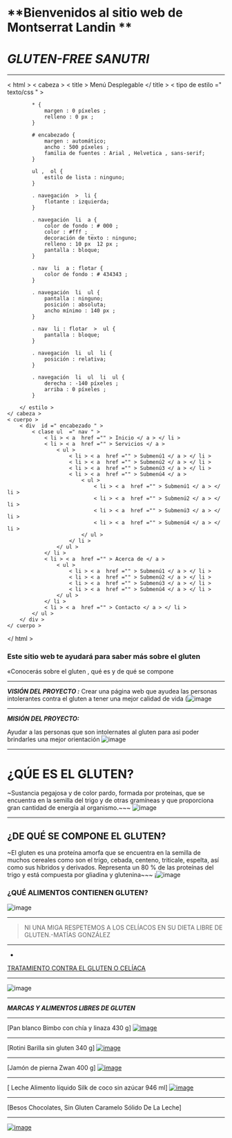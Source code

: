 # **Bienvenidos al sitio web de Montserrat Landin ** 

# *GLUTEN-FREE SANUTRI*
***
< html >
	< cabeza >
		< title > Menú Desplegable </ title >
		< tipo de estilo  =" texto/css " >
			
			* {
				margen : 0 píxeles ;
				relleno : 0 px ;
			}
			
			# encabezado {
				margen : automático;
				ancho : 500 píxeles ;
				familia de fuentes : Arial , Helvetica , sans-serif;
			}
			
			ul ,  ol {
				estilo de lista : ninguno;
			}
			
			. navegación  >  li {
				flotante : izquierda;
			}
			
			. navegación  li  a {
				color de fondo : # 000 ;
				color : #fff ; _
				decoración de texto : ninguno;
				relleno : 10 px  12 px ;
				pantalla : bloque;
			}
			
			. nav  li  a : flotar {
				color de fondo : # 434343 ;
			}
			
			. navegación  li  ul {
				pantalla : ninguno;
				posición : absoluta;
				ancho mínimo : 140 px ;
			}
			
			. nav  li : flotar  >  ul {
				pantalla : bloque;
			}
			
			. navegación  li  ul  li {
				posición : relativa;
			}
			
			. navegación  li  ul  li  ul {
				derecha : -140 píxeles ;
				arriba : 0 píxeles ;
			}
			
		</ estilo >
	</ cabeza >
	< cuerpo >
		< div  id =" encabezado " >
			< clase ul  =" nav " >
				< li > < a  href ="" > Inicio </ a > </ li >
				< li > < a  href ="" > Servicios </ a >
					< ul >
						< li > < a  href ="" > Submenú1 </ a > </ li >
						< li > < a  href ="" > Submenú2 </ a > </ li >
						< li > < a  href ="" > Submenú3 </ a > </ li >
						< li > < a  href ="" > Submenú4 </ a >
							< ul >
								< li > < a  href ="" > Submenú1 </ a > </ li >
								< li > < a  href ="" > Submenú2 </ a > </ li >
								< li > < a  href ="" > Submenú3 </ a > </ li >
								< li > < a  href ="" > Submenú4 </ a > </ li >
							</ ul >
						</ li >
					</ ul >
				</ li >
				< li > < a  href ="" > Acerca de </ a >
					< ul >
						< li > < a  href ="" > Submenú1 </ a > </ li >
						< li > < a  href ="" > Submenú2 </ a > </ li >
						< li > < a  href ="" > Submenú3 </ a > </ li >
						< li > < a  href ="" > Submenú4 </ a > </ li >
					</ ul >
				</ li >
				< li > < a  href ="" > Contacto </ a > </ li >
			</ ul >
		</ div >
	</ cuerpo >
</ html >
### Este sitio web te ayudará para saber más sobre el gluten
«Conocerás sobre el gluten ,
qué es 
y de qué se compone
* * *

___VISIÓN DEL PROYECTO :___
Crear una página web que ayudea las personas intolerantes contra el gluten a tener una mejor calidad de vida
(![image](https://user-images.githubusercontent.com/99773679/156206879-a3066e3b-e31d-4c73-8c19-2bebf2737c85.png)
_  _ _

___MISIÓN DEL PROYECTO:___

Ayudar a las personas que son intolernates al gluten para asi poder brindarles una mejor orientación
![image](https://user-images.githubusercontent.com/99773679/156208176-fa73d329-d864-4a54-9aa2-fab56a1b317e.png)
_  _ _
# ¿QÚE ES EL GLUTEN?
~Sustancia pegajosa y de color pardo, formada por proteínas, que se encuentra en la semilla del trigo y de otras gramíneas y que proporciona gran cantidad de energía al organismo.~~~
![image](https://user-images.githubusercontent.com/99773679/156198319-7dd8fbca-d66a-4119-8bcc-aee1bab1fb37.png)

* *  *

## ¿DE QUÉ SE COMPONE EL GLUTEN?
~El gluten es una proteína amorfa que se encuentra en la semilla de muchos cereales como son el trigo, cebada, centeno, triticale, espelta, así como sus híbridos y derivados. Representa un 80 % de las proteínas del trigo y está compuesta por gliadina y glutenina~~~
¡![image](https://user-images.githubusercontent.com/99773679/155236075-3429628f-39e3-4985-887c-dce0d87809a7.png)
### ¿QUÉ ALIMENTOS CONTIENEN GLUTEN?
![image](https://user-images.githubusercontent.com/99773679/156198748-dc8b9dad-23bf-4554-ab4c-7792d96c68a7.png)

_ _ _

> NI UNA MIGA RESPETEMOS A LOS CELÍACOS  EN SU DIETA LIBRE DE GLUTEN.-MATÍAS GONZÁLEZ
- - -
- 
[TRATAMIENTO CONTRA EL GLUTEN O CELÍACA](https://celicidad.net/tratamiento-celiaquia/)
* * *
![image](https://user-images.githubusercontent.com/99773679/156198581-32f1f678-d83e-4f6f-9c6b-be5b44df4d0e.png)
 _ _ _
 ___MARCAS Y ALIMENTOS LIBRES DE GLUTEN___
 _ _ _
 
 [Pan blanco Bimbo con chía y linaza 430 g]
 [![image](https://user-images.githubusercontent.com/99773679/156200993-d226a1f0-60ed-4012-b593-4886230fce62.png)
](https://super.walmart.com.mx/pan-y-tortillas-empacados/pan-blanco-bimbo-con-chia-y-linaza-430-g/00750103042597)
_  _ _
 [Rotini Barilla sin gluten 340 g]
 [![image](https://user-images.githubusercontent.com/99773679/156202147-116d779f-de50-4d26-9512-49f024d6513b.png)
](https://super.walmart.com.mx/pastas/rotini-barilla-sin-gluten-340-g/00007680800390?adBanner=super&adStoreId=0000009999&gclid=CjwKCAiApfeQBhAUEiwA7K_UHzxaP8dWz6e_5vUs59H07r7ou-YQUArnwrmMpd06WhQQRCtjoWKtGBoCDd8QAvD_BwE)
_  _ _
[Jamón de pierna Zwan 400 g]
[![image](https://user-images.githubusercontent.com/99773679/156203140-72e1e97c-7a5f-4045-acc5-6a71b5d70ecb.png)
](https://super.walmart.com.mx/carnes-frias/jamon-de-pierna-zwan-400-g/00750105771103?adBanner=express&adStoreId=0000009998&gclid=CjwKCAiApfeQBhAUEiwA7K_UH9Mmy-4oYVJT-LlG568Xus_dcQne-oEmUZmmrf4iLSi5IRhz_arRRhoC45UQAvD_BwE)
* * * 
[ Leche Alimento líquido Silk de coco sin azúcar 946 ml]
[![image](https://user-images.githubusercontent.com/99773679/156205219-8b9414af-5dd8-4ed6-a94a-94c1a1ec3aa0.png)
](https://super.walmart.com.mx/alimento-liquido/alimento-liquido-silk-de-coco-sin-azucar-946-ml/00750103239929?adBanner=super&adStoreId=0000009999&gclid=CjwKCAiApfeQBhAUEiwA7K_UH0v-Lz_4oSphnGDzwluDTh8P0zUISf7ZEZQkbN9J52gEvyqqexABYBoCIRcQAvD_BwE)
_ _ _
[Besos Chocolates, Sin Gluten Caramelo Sólido De La Leche]
_ _  _
[![image](https://user-images.githubusercontent.com/99773679/156206039-be5f967b-6912-4045-b4a2-f6966480619f.png)
](https://articulo.mercadolibre.com.mx/MLM-608768775-besos-chocolates-sin-gluten-caramelo-solido-de-la-leche-de-_JM?matt_tool=28238160&utm_source=google_shopping&utm_medium=organic)

